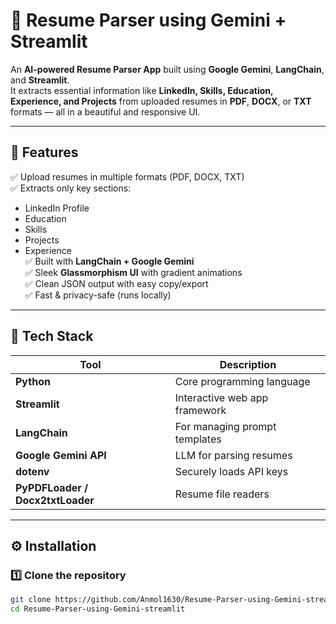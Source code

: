 # 📄 Resume Parser using Gemini + Streamlit

An **AI-powered Resume Parser App** built using **Google Gemini**, **LangChain**, and **Streamlit**.  
It extracts essential information like **LinkedIn, Skills, Education, Experience, and Projects** from uploaded resumes in **PDF**, **DOCX**, or **TXT** formats — all in a beautiful and responsive UI.

---

## 🚀 Features

✅ Upload resumes in multiple formats (PDF, DOCX, TXT)  
✅ Extracts only key sections:
   - LinkedIn Profile  
   - Education  
   - Skills  
   - Projects  
   - Experience  
✅ Built with **LangChain + Google Gemini**  
✅ Sleek **Glassmorphism UI** with gradient animations  
✅ Clean JSON output with easy copy/export  
✅ Fast & privacy-safe (runs locally)

---

## 🧠 Tech Stack

| Tool | Description |
|------|--------------|
| **Python** | Core programming language |
| **Streamlit** | Interactive web app framework |
| **LangChain** | For managing prompt templates |
| **Google Gemini API** | LLM for parsing resumes |
| **dotenv** | Securely loads API keys |
| **PyPDFLoader / Docx2txtLoader** | Resume file readers |

---

## ⚙️ Installation

### 1️⃣ Clone the repository
```bash
git clone https://github.com/Anmol1630/Resume-Parser-using-Gemini-streamlit.git
cd Resume-Parser-using-Gemini-streamlit
